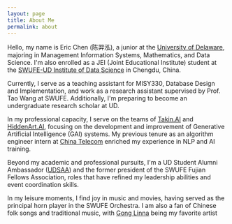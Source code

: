 ```yaml
---
layout: page
title: About Me
permalink: about
---
```


Hello, my name is Eric Chen (陈羿泓), a junior at the [University of Delaware](https://lerner.udel.edu), majoring in Management Information Systems, Mathematics, and Data Science. I'm also enrolled as a JEI (Joint Educational Institute) student at the [SWUFE-UD Institute of Data Science](https://dids.swufe.edu.cn) in Chengdu, China.

Currently, I serve as a teaching assistant for MISY330, Database Design and Implementation, and work as a research assistant supervised by Prof. Tao Wang at SWUFE. Additionally, I'm preparing to become an undergraduate research scholar at UD.

In my professional capacity, I serve on the teams of [Takin.AI](https://takin.ai) and [HiddenArt.AI](https://hiddenart.ai), focusing on the development and improvement of Generative Artificial Intelligence (GAI) systems. My previous tenure as an algorithm engineer intern at [China Telecom](http://www.ffcs.cn) enriched my experience in NLP and AI training.

Beyond my academic and professional pursuits, I'm a UD Student Alumni Ambassador ([UDSAA](https://www.udel.edu/alumni-friends/connect/students/student-alumni-ambassadors/)) and the former president of the SWUFE Fujian Fellows Association, roles that have refined my leadership abilities and event coordination skills.

In my leisure moments, I find joy in music and movies, having served as the principal horn player in the SWUFE Orchestra. I am also a fan of Chinese folk songs and traditional music, with [Gong Linna](http://www.gonglinna.com/index.html) being my favorite artist
